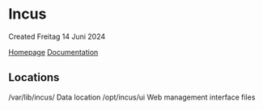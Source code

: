 # Incus
Created Freitag 14 Juni 2024

[Homepage](https://linuxcontainers.org/incus/)
[Documentation](https://linuxcontainers.org/incus/docs/main/)

Locations
---------
/var/lib/incus/		Data location
/opt/incus/ui		Web management interface files

